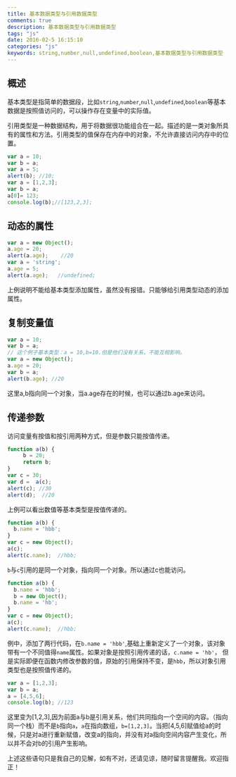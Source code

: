```yaml
---
title: 基本数据类型与引用数据类型
comments: true
description: 基本数据类型与引用数据类型
tags: "js"
date: 2016-02-5 16:15:10
categories: "js"
keywords: string,number,null,undefined,boolean,基本数据类型与引用数据类型
---
```

## 概述

基本类型是指简单的数据段，比如`string`,`number`,`null`,`undefined`,`boolean`等基本数据是按照值访问的，可以操作存在变量中的实际值。

引用类型是一种数据结构，用于将数据很功能组合在一起。描述的是一类对象所具有的属性和方法。引用类型的值保存在内存中的对象，不允许直接访问内存中的位置。

```js
var a = 10;
var b = a;
var a = 5;
alert(b); //10;
var a = [1,2,3];
var b = a;
a[0]= 123;
console.log(b);//[123,2,3];
```

## 动态的属性

```js
var a = new Object();
a.age = 20;
alert(a.age);    //20
var a = 'string';
a.age = 5;
alert(a.age);   //undefined;
```

上例说明不能给基本类型添加属性，虽然没有报错。只能够给引用类型动态的添加属性。

## 复制变量值

```js
var a = 10;
var b = a;
// 这个例子基本类型：a = 10,b=10.但是他们没有关系，不能互相影响。
var a = new Object();
a.age = 20;
var b = a;
alert(b.age); //20
```

这里a,b指向同一个对象，当a.age存在的时候，也可以通过b.age来访问。

## 传递参数

访问变量有按值和按引用两种方式，但是参数只能按值传递。
```js
function a(b) {
     b = 20;
     return b;
}
var c = 30;
var d =  a(c);
alert(c); //30
alert(d);  //20
```

上例可以看出数值等基本类型是按值传递的。

```js
function a(b) {
  b.name = 'hbb';
}
var c = new Object();
a(c);
alert(c.name);  //hbb;
```

`b`与`c`引用的是同一个对象，指向同一个对象。所以通过c也能访问。

```js
function a(b) {
  b.name = 'hbb';
  b = new Object();
  b.name = 'hb';
}
var c = new Object();
a(c);
alert(c.name);  //hbb;
```

例中，添加了两行代码，在`b.name = 'hbb'`,基础上重新定义了一个对象，该对象带有一个不同值得`name`属性。如果对象是按照引用传递的话，`c.name = 'hb'`， 但是实际即便在函数内修改参数的值，原始的引用保持不变，是`hbb`，所以对象引用类型也是按照值传递的。

```js
var a = [1,2,3];
var b = a;
a = [4,5,6];
console.log(b); //123
```

这里变为[1,2,3],因为前面a与b是引用关系，他们共同指向一个空间的内容。（指向同一个栈）而不是`b`指向`a`，`a`在指向数组，`b=[1,2,3]`。当把[4,5,6]赋值给a的时候，只是对a进行重新赋值，改变a的指向，并没有对a指向空间内容产生变化，所以并不会对b的引用产生影响。

上述这些语句只是我自己的见解，如有不对，还请见谅，随时留言提醒我。欢迎指正！